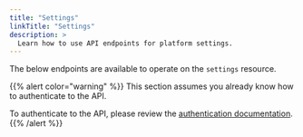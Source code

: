 ```yaml
---
title: "Settings"
linkTitle: "Settings"
description: >
  Learn how to use API endpoints for platform settings.
---
```


The below endpoints are available to operate on the `settings` resource.

{{% alert color="warning" %}}
This section assumes you already know how to authenticate to the API.

To authenticate to the API, please review the [authentication documentation](/docs/reference/api/authentication/).
{{% /alert %}}
